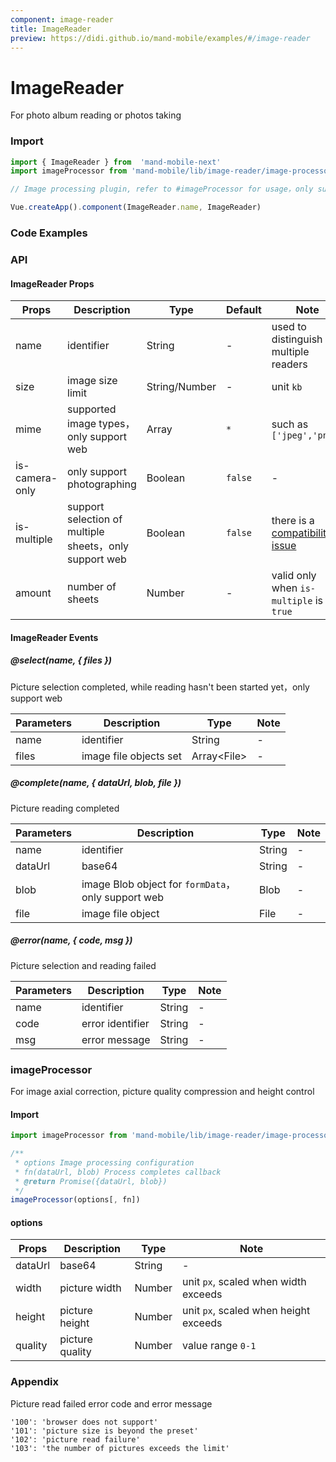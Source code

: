 ```yaml
---
component: image-reader
title: ImageReader
preview: https://didi.github.io/mand-mobile/examples/#/image-reader
---
```


# ImageReader

For photo album reading or photos taking

### Import

```javascript
import { ImageReader } from  'mand-mobile-next'
import imageProcessor from 'mand-mobile/lib/image-reader/image-processor'

// Image processing plugin, refer to #imageProcessor for usage，only support web

Vue.createApp().component(ImageReader.name, ImageReader)
```

### Code Examples

<demo-wrapper
  src="src/packages/image-reader/demo"
/>

### API

#### ImageReader Props

|Props | Description | Type | Default | Note |
|----|-----|------|------|------|
|name|identifier|String|-|used to distinguish multiple readers|
|size|image size limit|String/Number|-|unit `kb`|
|mime|supported image types，only support web|Array|`*`|such as `['jpeg','png']`|
|is-camera-only|only support photographing|Boolean|`false`|-|
|is-multiple|support selection of multiple sheets，only support web|Boolean|`false`|there is a [compatibility issue](https://caniuse.com/#feat=input-file-multiple)|
|amount|number of sheets|Number|-|valid only when `is-multiple` is `true`|

#### ImageReader Events

##### @select(name, { files })

Picture selection completed, while reading hasn't been started yet，only support web

|Parameters | Description | Type| Note|
|-----|-----|-----|-----|
|name|identifier|String|-|
|files|image file objects set|Array\<File\>|-|

##### @complete(name, { dataUrl, blob, file })

Picture reading completed

|Parameters | Description | Type| Note|
|-----|-----|-----|-----|
|name|identifier|String|-|
|dataUrl|base64|String|-|
|blob|image Blob object for `formData`，only support web|Blob|-|
|file|image file object|File|-|

##### @error(name, { code, msg })

Picture selection and reading failed

|Parameters | Description | Type| Note|
|-----|-----|-----|-----|
|name|identifier|String|-|
|code|error identifier|String|-|
|msg|error message|String|-|

### imageProcessor

For image axial correction, picture quality compression and height control

#### Import

```javascript
import imageProcessor from 'mand-mobile/lib/image-reader/image-processor'

/**
 * options Image processing configuration
 * fn(dataUrl, blob) Process completes callback
 * @return Promise({dataUrl, blob})
 */
imageProcessor(options[, fn])

```

#### options

|Props | Description | Type | Note |
|-----|-----|-----|-----|
|dataUrl|base64|String|-|
|width|picture width|Number|unit `px`, scaled when width exceeds|
|height|picture height|Number|unit `px`, scaled when height exceeds|
|quality|picture quality|Number|value range `0-1`|

### Appendix

Picture read failed error code and error message

```
'100': 'browser does not support'
'101': 'picture size is beyond the preset'
'102': 'picture read failure'
'103': 'the number of pictures exceeds the limit'
```
